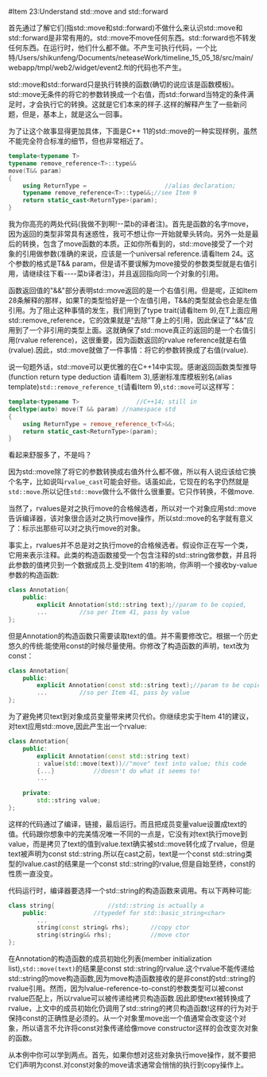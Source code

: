 #Item 23:Understand std::move and std::forward

首先通过了解它们(指std::move和std::forward)不做什么来认识std::move和std::forward是非常有用的。std::move不move任何东西。std::forward也不转发任何东西。在运行时，他们什么都不做。不产生可执行代码，一个比特/Users/shikunfeng/Documents/neteaseWork/timeline_15_05_18/src/main/webapp/tmpl/web2/widget/event2.ftl的代码也不产生。

std::move和std::forward只是执行转换的函数(确切的说应该是函数模板)。std::move无条件的将它的参数转换成一个右值，而std::forward当特定的条件满足时，才会执行它的转换。这就是它们本来的样子.这样的解释产生了一些新问题，但是，基本上，就是这么一回事。

为了让这个故事显得更加具体，下面是C++ 11的std::move的一种实现样例，虽然不能完全符合标准的细节，但也非常相近了。

```cpp
template<typename T>
typename remove_reference<T>::type&&
move(T&& param)
{
	using ReturnType = 						//alias declaration;
	typename remove_reference<T>::type&&;//see Item 9
	return static_cast<ReturnType>(param);
}
```
我为你高亮的两处代码(我做不到啊!--菜b的译者注)。首先是函数的名字move，因为返回的类型非常具有迷惑性，我可不想让你一开始就晕头转向。另外一处是最后的转换，包含了move函数的本质。正如你所看到的，std::move接受了一个对象的引用做参数(准确的来说，应该是一个universal reference.请看Item 24。这个参数的格式是T&& param，但是请不要误解为move接受的参数类型就是右值引用，请继续往下看----菜b译者注)，并且返回指向同一个对象的引用。

函数返回值的"&&"部分表明std::move返回的是一个右值引用。但是呢，正如Item 28条解释的那样，如果T的类型恰好是一个左值引用，T&&的类型就会也会是左值引用。为了阻止这种事情的发生，我们用到了type trait(请看Item 9),在T上面应用std::remove_reference，它的效果就是“去除”T身上的引用，因此保证了"&&"应用到了一个非引用的类型上面。这就确保了std::move真正的返回的是一个右值引用(rvalue reference)，这很重要，因为函数返回的rvalue reference就是右值(rvalue).因此，std::move就做了一件事情：将它的参数转换成了右值(rvalue).

说一句题外话，std::move可以更优雅的在C++14中实现。感谢返回函数类型推导(function return type deduction 请看Item 3),感谢标准库模板别名(alias template)`std::remove_reference_t`(请看Item 9),`std::move`可以这样写：

```cpp
template<typename T>				//C++14; still in
decltype(auto) move(T && param)	//namespace std
{
	using ReturnType = remove_reference_t<T>&&;
	return static_cast<ReturnType>(param);
}
```
看起来舒服多了，不是吗？

因为std::move除了将它的参数转换成右值外什么都不做，所以有人说应该给它换个名字，比如说叫`rvalue_cast`可能会好些。话虽如此，它现在的名字仍然就是`std::move`.所以记住`std::move`做什么不做什么很重要。它只作转换，不做move.

当然了，rvalues是对之执行move的合格候选者，所以对一个对象应用std::move告诉编译器，该对象很合适对之执行move操作，所以std::move的名字就有意义了：标示出那些可以对之执行move的对象。

事实上，rvalues并不总是对之执行move的合格候选者。假设你正在写一个类，它用来表示注释。此类的构造函数接受一个包含注释的std::string做参数，并且将此参数的值拷贝到一个数据成员上.受到Item 41的影响，你声明一个接收by-value参数的构造函数:

```cpp
class Annotation{
	public:
		explicit Annotation(std::string text);//param to be copied,
		...			//so per Item 41, pass by value
};
```

但是Annotation的构造函数只需要读取text的值。并不需要修改它。根据一个历史悠久的传统:能使用const的时候尽量使用。你修改了构造函数的声明，text改为const：

```cpp
class Annotation{
	public:
		explicit Annotation(const std::string text);//param to be copied,
		...			//so per Item 41, pass by value
};
```
为了避免拷贝text到对象成员变量带来拷贝代价。你继续忠实于Item 41的建议，对text应用std::move,因此产生出一个rvalue:

```cpp
class Annotation{
	public:
		explicit Annotation(const std::string text)
		: value(std::move(text))//"move" text into value; this code
		{...}			//doesn't do what it seems to!
		...
		
	private:
		std::string value;
};
```
这样的代码通过了编译，链接，最后运行。而且把成员变量value设置成text的值。代码跟你想象中的完美情况唯一不同的一点是，它没有对text执行move到value，而是拷贝了text的值到value.text确实被std::move转化成了rvalue，但是text被声明为const std::string.所以在cast之前，text是一个const std::string类型的lvalue.cast的结果是一个const std::string的rvalue,但是自始至终，const的性质一直没变。

代码运行时，编译器要选择一个std::string的构造函数来调用。有以下两种可能:

```cpp
class string{				//std::string is actually a 
	public:				//typedef for std::basic_string<char>
		...
		string(const string& rhs);		//copy ctor
		string(string&& rhs);			//move ctor
};	
```

在Annotation的构造函数的成员初始化列表(member initialization list),`std::move(text)`的结果是const std::string的rvalue.这个rvalue不能传递给std::string的move构造函数,因为move构造函数接收的是非const的std::string的rvalue引用。然而，因为lvalue-reference-to-const的参数类型可以被const rvalue匹配上，所以rvalue可以被传递给拷贝构造函数.因此即使text被转换成了rvalue，上文中的成员初始化仍调用了std::string的拷贝构造函数!这样的行为对于保持const的正确性是必须的。从一个对象里move出一个值通常会改变这个对象，所以语言不允许将const对象传递给像move constructor这样的会改变次对象的函数。

从本例中你可以学到两点。首先，如果你想对这些对象执行move操作，就不要把它们声明为const.对const对象的move请求通常会悄悄的执行到copy操作上。